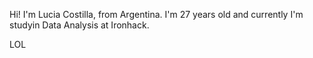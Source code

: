 Hi! I'm Lucia Costilla, from Argentina. I'm 27 years old and currently I'm studyin Data Analysis at Ironhack. 

LOL
